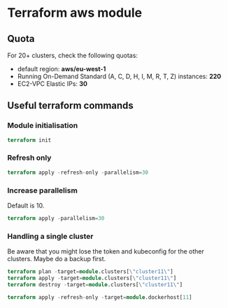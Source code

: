 # Terraform aws module

## Quota

For 20+ clusters, check the following quotas:

- default region: **aws/eu-west-1**
- Running On-Demand Standard (A, C, D, H, I, M, R, T, Z) instances: **220**
- EC2-VPC Elastic IPs: **30**

## Useful terraform commands

### Module initialisation

```terraform
terraform init
```

### Refresh only

```terraform
terraform apply -refresh-only -parallelism=30
```

### Increase parallelism

Default is 10.

```terraform
terraform apply -parallelism=30
```

### Handling a single cluster

Be aware that you might lose the token and kubeconfig for the other clusters.
Maybe do a backup first.

```terraform
terraform plan -target=module.clusters[\"cluster11\"]
terraform apply -target=module.clusters[\"cluster11\"]
terraform destroy -target=module.clusters[\"cluster11\"]
```

```terraform
terraform apply -refresh-only -target=module.dockerhost[11]
```
